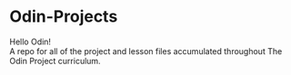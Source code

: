 # Odin-Projects

Hello Odin!  
A repo for all of the project and lesson files accumulated throughout The Odin Project curriculum.